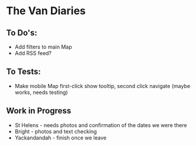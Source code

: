 # The Van Diaries

## To Do's:
- Add filters to main Map
- Add RSS feed?


## To Tests:
- Make mobile Map first-click show tooltip, second click navigate (maybe works, needs testing)


## Work in Progress
- St Helens - needs photos and confirmation of the dates we were there
- Bright - photos and text checking
- Yackandandah - finish once we leave